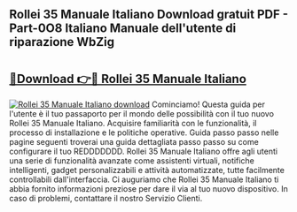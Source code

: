 ## Rollei 35 Manuale Italiano Download gratuit PDF - Part-0O8 Italiano Manuale dell'utente di riparazione WbZig

# <h2><a href="http://dfbjxwn.blite.top/?on=Rollei+35+Manuale+Italiano">🔗Download 👉🔴 Rollei 35 Manuale Italiano</a></h2>

[![Rollei 35 Manuale Italiano download](https://i.imgur.com/lujVjoI.png)](http://dfbjxwn.blite.top/?on=Rollei+35+Manuale+Italiano)
Cominciamo! Questa guida per l'utente è il tuo passaporto per il mondo delle possibilità con il tuo nuovo Rollei 35 Manuale Italiano. Acquisire familiarità con le funzionalità, il processo di installazione e le politiche operative. Guida passo passo nelle pagine seguenti troverai una guida dettagliata passo passo su come configurare il tuo REDDDDDDD. Rollei 35 Manuale Italiano offre agli utenti una serie di funzionalità avanzate come assistenti virtuali, notifiche intelligenti, gadget personalizzabili e attività automatizzate, tutte facilmente controllabili dall'interfaccia. Ci auguriamo che Rollei 35 Manuale Italiano ti abbia fornito informazioni preziose per dare il via al tuo nuovo dispositivo. In caso di problemi, contattare il nostro Servizio Clienti.

